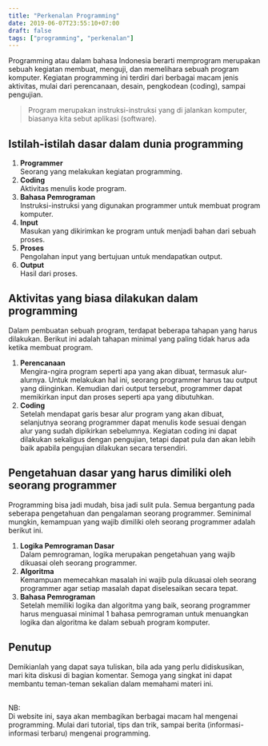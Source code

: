 ```yaml
---
title: "Perkenalan Programming"
date: 2019-06-07T23:55:10+07:00
draft: false
tags: ["programming", "perkenalan"]
---
```


Programming atau dalam bahasa Indonesia berarti memprogram
merupakan sebuah kegiatan membuat, menguji, dan memelihara sebuah program komputer.
Kegiatan programming ini terdiri dari berbagai macam jenis aktivitas,
mulai dari perencanaan, desain, pengkodean (coding), sampai pengujian.

> Program merupakan instruksi-instruksi yang di jalankan komputer,
biasanya kita sebut aplikasi (software).

## Istilah-istilah dasar dalam dunia programming
<ol>
  <li>
    <b>Programmer</b><br/>
    Seorang yang melakukan kegiatan programming.
  </li>
  <li>
    <b>Coding</b><br/>
    Aktivitas menulis kode program.
  </li>
  <li>
    <b>Bahasa Pemrograman</b><br/>
    Instruksi-instruksi yang digunakan programmer untuk membuat program komputer.
  </li>
  <li>
    <b>Input</b><br/>
    Masukan yang dikirimkan ke program untuk menjadi bahan dari sebuah proses.
  </li>
  <li>
    <b>Proses</b><br/>
    Pengolahan input yang bertujuan untuk mendapatkan output.
  </li>
  <li>
    <b>Output</b><br/>
    Hasil dari proses.
  </li>
</ol>

## Aktivitas yang biasa dilakukan dalam programming
Dalam pembuatan sebuah program, terdapat beberapa tahapan yang harus dilakukan.
Berikut ini adalah tahapan minimal yang paling tidak harus ada ketika membuat program.

<ol>
  <li>
    <b>Perencanaan</b><br/>
    Mengira-ngira program seperti apa yang akan dibuat, termasuk alur-alurnya.
    Untuk melakukan hal ini, seorang programmer harus tau output yang diinginkan.
    Kemudian dari output tersebut, programmer dapat memikirkan input dan proses seperti apa yang dibutuhkan.
  </li>
  <li>
    <b>Coding</b><br/>
    Setelah mendapat garis besar alur program yang akan dibuat, selanjutnya seorang programmer dapat menulis
    kode sesuai dengan alur yang sudah dipikirkan sebelumnya. Kegiatan coding ini dapat dilakukan sekaligus
    dengan pengujian, tetapi dapat pula dan akan lebih baik apabila pengujian dilakukan secara tersendiri.
  </li>
</ol>

## Pengetahuan dasar yang harus dimiliki oleh seorang programmer
Programming bisa jadi mudah, bisa jadi sulit pula. Semua bergantung pada seberapa pengetahuan dan pengalaman
seorang programmer. Seminimal mungkin, kemampuan yang wajib dimiliki oleh seorang programmer adalah berikut ini.

<ol>
  <li>
    <b>Logika Pemrograman Dasar</b><br/>
    Dalam pemrograman, logika merupakan pengetahuan yang wajib dikuasai oleh seorang programmer.
  </li>
  <li>
    <b>Algoritma</b><br/>
    Kemampuan memecahkan masalah ini wajib pula dikuasai oleh seorang programmer agar setiap
    masalah dapat diselesaikan secara tepat.
  </li>
  <li>
    <b>Bahasa Pemrograman</b><br/>
    Setelah memiliki logika dan algoritma yang baik, seorang programmer harus menguasai minimal 1 bahasa pemrograman
    untuk menuangkan logika dan algoritma ke dalam sebuah program komputer.
  </li>
</ol>

## Penutup
Demikianlah yang dapat saya tuliskan, bila ada yang perlu didiskusikan,
mari kita diskusi di bagian komentar. Semoga yang singkat ini dapat membantu teman-teman sekalian
dalam memahami materi ini.

<br/>
NB: <br/>
Di website ini, saya akan membagikan berbagai macam hal mengenai programming.
Mulai dari tutorial, tips dan trik, sampai berita (informasi-informasi terbaru)
mengenai programming.
